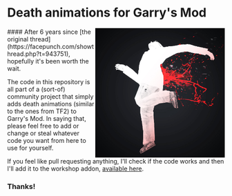 # Death animations for Garry's Mod
<img src="/icon.jpg?raw=true" align=right width="300">
#### After 6 years since [the original thread](https://facepunch.com/showthread.php?t=943751), hopefully it's been worth the wait.

The code in this repository is all part of a (sort-of) community project that simply adds death animations (similar to the ones from TF2) to Garry's Mod. In saying that, please feel free to add or change or steal whatever code you want from here to use for yourself.

If you feel like pull requesting anything, I'll check if the code works and then I'll add it to the workshop addon, [available here](http://steamcommunity.com/sharedfiles/filedetails/?id=701595427).

### Thanks!
